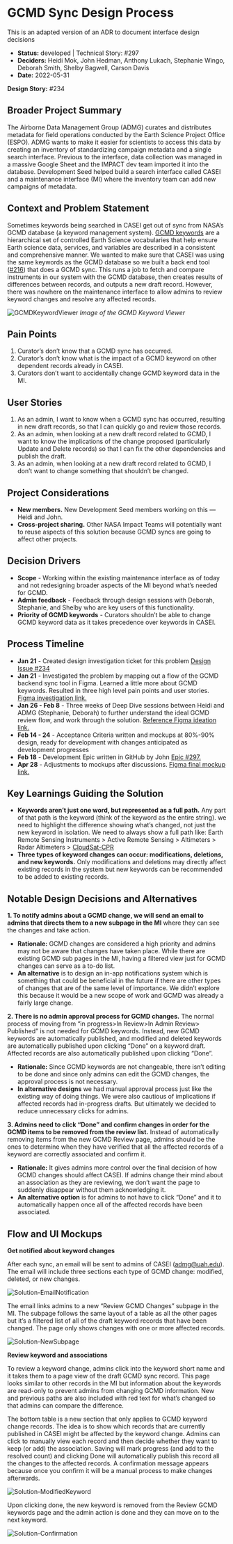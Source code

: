 # GCMD Sync Design Process

This is an adapted version of an ADR to document interface design decisions

+ **Status:** developed | Technical Story: #297
+ **Deciders:** Heidi Mok, John Hedman, Anthony Lukach, Stephanie Wingo, Deborah Smith, Shelby Bagwell, Carson Davis
+ **Date:** 2022-05-31

**Design Story:** #234


## Broader Project Summary
The Airborne Data Management Group (ADMG) curates and distributes metadata for field operations conducted by the Earth Science Project Office (ESPO). ADMG wants to make it easier for scientists to access this data by creating an inventory of standardizing campaign metadata and a single search interface. Previous to the interface, data collection was managed in a massive Google Sheet and the IMPACT dev team imported it into the database. Development Seed helped build a search interface called CASEI and a maintenance interface (MI) where the inventory team can add new campaigns of metadata. 

## Context and Problem Statement
Sometimes keywords being searched in CASEI get out of sync from NASA’s GCMD database (a keyword management system). [GCMD keywords](https://www.earthdata.nasa.gov/learn/find-data/idn/gcmd-keywords) are a hierarchical set of controlled Earth Science vocabularies that help ensure Earth science data, services, and variables are described in a consistent and comprehensive manner. We wanted to make sure that CASEI was using the same keywords as the GCMD database so we built a back end tool ([#216](https://github.com/NASA-IMPACT/admg-backend/pull/216)) that does a GCMD sync. This runs a job to fetch and compare instruments in our system with the GCMD database, then creates results of differences between records, and outputs a new draft record. However, there was nowhere on the maintenance interface to allow admins to review keyword changes and resolve any affected records.

![GCMDKeywordViewer](https://user-images.githubusercontent.com/10764915/172685673-b12a33d0-cddc-40a2-9b25-a4cfcba6c104.png)
_Image of the GCMD Keyword Viewer_

## Pain Points
1. Curator’s don’t know that a GCMD sync has occurred.
2. Curator’s don’t know what is the impact of a GCMD keyword on other dependent records already in CASEI. 
3. Curators don’t want to accidentally change GCMD keyword data in the MI.

## User Stories
1. As an admin, I want to know when a GCMD sync has occurred, resulting in new draft records, so that I can quickly go and review those records.
2. As an admin, when looking at a new draft record related to GCMD, I want to know the implications of the change proposed (particularly Update and Delete records) so that I can fix the other dependencies and publish the draft.
3. As an admin, when looking at a new draft record related to GCMD, I don’t want to change something that shouldn’t be changed.

## Project Considerations
+ **New members.** New Development Seed members working on this — Heidi and John.
+ **Cross-project sharing.** Other NASA Impact Teams will potentially want to reuse aspects of this solution because GCMD syncs are going to affect other projects.

## Decision Drivers
+ **Scope** - Working within the existing maintenance interface as of today and not redesigning broader aspects of the MI beyond what’s needed for GCMD. 
+ **Admin feedback** - Feedback through design sessions with Deborah, Stephanie, and Shelby who are key users of this functionality.
+ **Priority of GCMD keywords** - Curators shouldn’t be able to change GCMD keyword data as it takes precedence over keywords in CASEI.

## Process Timeline
+ **Jan 21** - Created design investigation ticket for this problem [Design Issue #234 ](https://github.com/NASA-IMPACT/admg-backend/issues/234)
+ **Jan 21** - Investigated the problem by mapping out a flow of the GCMD backend sync tool in Figma. Learned a little more about GCMD keywords. Resulted in three high level pain points and user stories. [Figma investigation link. ](https://www.figma.com/file/Q2dT0uf0tUbPVO5FSEkzv8/CASEI---Back-End-MI?node-id=6%3A5)
+ **Jan 26 - Feb 8** - Three weeks of Deep Dive sessions between Heidi and ADMG (Stephanie, Deborah) to further understand the ideal GCMD review flow, and work through the solution. [Reference Figma ideation link.](https://www.figma.com/file/Q2dT0uf0tUbPVO5FSEkzv8/CASEI---Back-End-MI?node-id=6%3A100) 
+ **Feb 14 - 24** - Acceptance Criteria written and mockups at 80%-90% design, ready for development with changes anticipated as development progresses
+ **Feb 18** - Development Epic written in GitHub by John [Epic #297.](https://github.com/NASA-IMPACT/admg-backend/issues/297)
+ **Apr 28** - Adjustments to mockups after discussions. [Figma final mockup link.](https://www.figma.com/file/Q2dT0uf0tUbPVO5FSEkzv8/CASEI---Back-End-MI?node-id=443%3A14332)

## Key Learnings Guiding the Solution
+ **Keywords aren’t just one word, but represented as a full path.** Any part of that path is the keyword (think of the keyword as the entire string). we need to highlight the difference showing what’s changed, not just the new keyword in isolation. We need to always show a full path like: Earth Remote Sensing Instruments > Active Remote Sensing > Altimeters > Radar Altimeters > [CloudSat-CPR](https://gcmd.earthdata.nasa.gov/KeywordViewer/scheme/all/f9941038-62ff-4a59-b82d-6b2f9a4546d2?gtm_keyword=CloudSat-CPR&gtm_scheme=instruments)
+ **Three types of keyword changes can occur: modifications, deletions, and new keywords.** Only modifications and deletions may directly affect existing records in the system but new keywords can be recommended to be added to existing records.

## Notable Design Decisions and Alternatives

**1. To notify admins about a GCMD change, we will send an email to admins that directs them to a new subpage in the MI** where they can see the changes and take action. 
+ **Rationale:** GCMD changes are considered a high priority and admins may not be aware that changes have taken place. While there are existing GCMD sub pages in the MI, having a filtered view just for GCMD changes can serve as a to-do list. 
+ **An alternative** is to design an in-app notifications system which is something that could be beneficial in the future if there are other types of changes that are of the same level of importance. We didn’t explore this because it would be a new scope of work and GCMD was already a fairly large change. 

**2. There is no admin approval process for GCMD changes.** The normal process of moving from “in progress>In Review>In Admin Review> Published” is not needed for GCMD keywords. Instead, new GCMD keywords are automatically published, and modified and deleted keywords are automatically published upon clicking “Done” on a keyword draft. Affected records are also automatically published upon clicking “Done”. 
+ **Rationale:** Since GCMD keywords are not changeable, there isn’t editing to be done and since only admins can edit the GCMD changes, the approval process is not necessary.
+ **In alternative designs** we had manual approval process just like the existing way of doing things. We were also cautious of implications if affected records had in-progress drafts. But ultimately we decided to reduce unnecessary clicks for admins.

**3. Admins need to click “Done” and confirm changes in order for the GCMD items to be removed from the review list.** Instead of automatically removing items from the new GCMD Review page, admins should be the ones to determine when they have verified that all the affected records of a keyword are correctly associated and confirm it.  
+ **Rationale:** It gives admins more control over the final decision of how GCMD changes should affect CASEI. If admins change their mind about an association as they are reviewing, we don’t want the page to suddenly disappear without them acknowledging it.
+ **An alternative option** is for admins to not have to click “Done” and it to automatically happen once all of the affected records have been associated. 

## Flow and UI Mockups

**Get notified about keyword changes**

After each sync, an email will be sent to admins of CASEI (admg@uah.edu). The email will include three sections each type of GCMD change: modified, deleted, or new changes.

![Solution-EmailNotification](https://user-images.githubusercontent.com/10764915/172690936-c9864012-205d-43e1-8178-4af1cd64e42a.png)

The email links admins to a new “Review GCMD Changes” subpage in the MI. The subpage follows the same layout of a table as all the other pages but it’s a filtered list of all of the draft keyword records that have been changed. The page only shows changes with one or more affected records.

![Solution-NewSubpage](https://user-images.githubusercontent.com/10764915/172690990-bad43073-ccce-4726-8ec5-66827896cd9a.png)

**Review keyword and associations**

To review a keyword change, admins click into the keyword short name and it takes them to a page view of the draft GCMD sync record. This page looks similar to other records in the MI but information about the keywords are read-only to prevent admins from changing GCMD information. New and previous paths are also included with red text for what’s changed so that admins can compare the difference. 

The bottom table is a new section that only applies to GCMD keyword change records. The idea is to show which records that are currently published in CASEI might be affected by the keyword change. Admins can click to manually view each record and then decide whether they want to keep (or add) the association. Saving will mark progress (and add to the resolved count) and clicking Done will automatically publish this record all the changes to the affected records. A confirmation message appears because once you confirm it will be a manual process to make changes afterwards. 

![Solution-ModifiedKeyword](https://user-images.githubusercontent.com/10764915/172691588-c993bc12-f9a3-4e7a-8f8a-82a2cf6a4ea6.png)


Upon clicking done, the new keyword is removed from the Review GCMD keywords page and the admin action is done and they can move on to the next keyword.


![Solution-Confirmation](https://user-images.githubusercontent.com/10764915/172691631-8a6fdf5c-3ecd-46c3-bc05-4a6f54bc73be.png)




